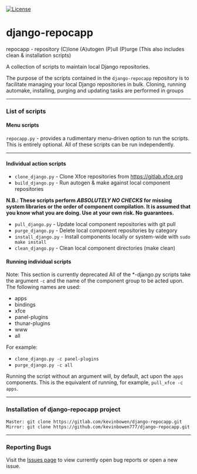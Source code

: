 [![License](https://img.shields.io/badge/License-GPL%20v2-blue.svg)](https://gitlab.com/kevinbowen/django-repocapp/-/blob/master/LICENSE)

# django-repocapp

repocapp - repository (C)lone (A)utogen (P)ull (P)urge
              (This also includes clean & installation scripts)

A collection of scripts to maintain local Django repositories.

The purpose of the scripts contained in the `django-repocapp` repository is to
facilitate managing your local Django repositories in bulk.
Cloning, running automake, installing, purging and updating tasks are performed in groups

----
### List of scripts
#### Menu scripts
`repocapp.py` - provides a rudimentary menu-driven option to run the scripts.
  This is entirely optional. All of these scripts can be run independently.

----
#### Individual action scripts

 - `clone_django.py` - Clone Xfce repositories from https://gitlab.xfce.org
 - `build_django.py` - Run autogen & make against local component repositories

**N.B.: These scripts perform _ABSOLUTELY NO CHECKS_ for missing system libraries or the
order of component compilation. It is assumed that you know what you are
doing. Use at your own risk. No guarantees.**

 - `pull_django.py` - Update local component repositories with git pull
 - `purge_django.py` - Delete local component repositories by category
 - `install_django.py` - Install components locally or system-wide with `sudo make install`
 - `clean_django.py` - Clean local component directories (make clean)

#### Running individual scripts
Note: This section is currently deprecated
All of the *-django.py scripts take the argument `-c` and the name of the
component group to be acted upon. The following names are used:
 - apps
 - bindings
 - xfce
 - panel-plugins
 - thunar-plugins
 - www
 - all

For example:
 - `clone_django.py -c panel-plugins`
 - `purge_django.py -c all`

Running the script without an argument will, by default, act upon the `apps`
components. This is the equivalent of running, for example, `pull_xfce -c apps`.

----

### Installation of django-repocapp project

    Master: git clone https://gitlab.com/kevinbowen/django-repocapp.git
    Mirror: git clone https://github.com/kevinbowen777/django-repocapp.git



----
### Reporting Bugs

   Visit the [Issues page](https://gitlab.com/kevinbowen/xfce-repocapp/-/issues)
     to view currently open bug reports or open a new issue.
